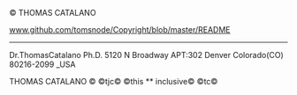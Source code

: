 © THOMAS CATALANO

www.github.com/tomsnode/Copyright/blob/master/README


--------------
Dr.ThomasCatalano Ph.D.
5120 N Broadway APT:302
Denver Colorado(CO) 80216-2099 _USA

THOMAS CATALANO ©
©tjc©
©this *\* inclusive©
©tc©
